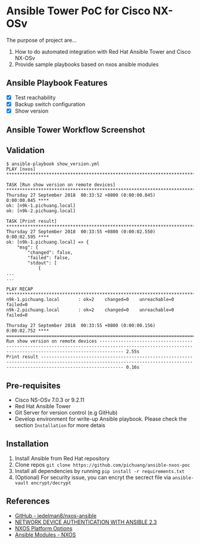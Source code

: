 # Ansible Tower PoC for Cisco NX-OSv

The purpose of project are...
1. How to do automated integration with Red Hat Ansible Tower and Cisco NX-OSv
2. Provide sample playbooks based on nxos ansible modules

## Ansible Playbook Features
- [x] Test reachability
- [x] Backup switch configuration
- [x] Show version

## Ansible Tower Workflow Screenshot

## Validation

```
$ ansible-playbook show_version.yml
PLAY [nxos] ***********************************************************************************************************************************************************************************

TASK [Run show version on remote devices] *****************************************************************************************************************************************************
Thursday 27 September 2018  00:33:52 +0800 (0:00:00.045)       0:00:00.045 ****
ok: [n9k-1.pichuang.local]
ok: [n9k-2.pichuang.local]

TASK [Print result] ***************************************************************************************************************************************************************************
Thursday 27 September 2018  00:33:55 +0800 (0:00:02.550)       0:00:02.595 ****
ok: [n9k-1.pichuang.local] => {
    "msg": {
        "changed": false,
        "failed": false,
        "stdout": [
            {
...
...

PLAY RECAP ************************************************************************************************************************************************************************************
n9k-1.pichuang.local       : ok=2    changed=0    unreachable=0    failed=0
n9k-2.pichuang.local       : ok=2    changed=0    unreachable=0    failed=0

Thursday 27 September 2018  00:33:55 +0800 (0:00:00.156)       0:00:02.752 ****
===============================================================================
Run show version on remote devices ----------------------------------------------------------------------------------------------------------------------------------------------------- 2.55s
Print result --------------------------------------------------------------------------------------------------------------------------------------------------------------------------- 0.16s

```

## Pre-requisites
- Cisco NS-OSv 7.0.3 or 9.2.11
- Red Hat Ansible Tower
- Git Server for version control (e.g GitHub)
- Develop environment for write-up Ansible playbook. Please check the section `Installation` for more detais

## Installation
1. Install Ansible from Red Hat repository
2. Clone repos `git clone https://github.com/pichuang/ansible-nxos-poc`
3. Install all dependencies by running `pip install -r requirements.txt`
4. (Optional) For security issue, you can encryt the secrect file via `ansible-vault encrypt/decrypt`

## References
- [GitHub - jedelman8/nxos-ansible](https://github.com/jedelman8/nxos-ansible)
- [NETWORK DEVICE AUTHENTICATION WITH ANSIBLE 2.3](https://www.ansible.com/blog/network-device-authentication-with-ansible-2-3)
- [NXOS Platform Options](https://docs.ansible.com/ansible/2.6/network/user_guide/platform_nxos.html#example-nx-api-group-vars-nxos-yml)
- [Ansible Modules - NXOS](https://docs.ansible.com/ansible/devel/modules/list_of_network_modules.html#nxos)
